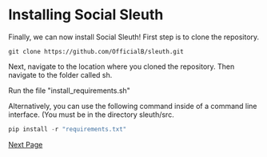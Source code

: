 # Installing Social Sleuth
Finally, we can now install Social Sleuth! First step is to clone the repository.

```git
git clone https://github.com/OfficialB/sleuth.git
```

Next, navigate to the location where you cloned the repository. Then navigate to the folder called sh.

Run the file "install_requirements.sh"

Alternatively, you can use the following command inside of a command line interface. (You must be in the directory sleuth/src.

```ps1
pip install -r "requirements.txt"
```

[Next Page](https://github.com/OfficialB/sleuth/blob/main/cli/docs/usage/running-social-sleuth.md)
